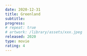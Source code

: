 ```yaml
---
date: 2020-12-31
title: Greenland
subtitle:
progress:
# repeat: true
# artwork: /library/assets/xxx.jpeg
released: 2020
type: movie
rating: 4
---
```

